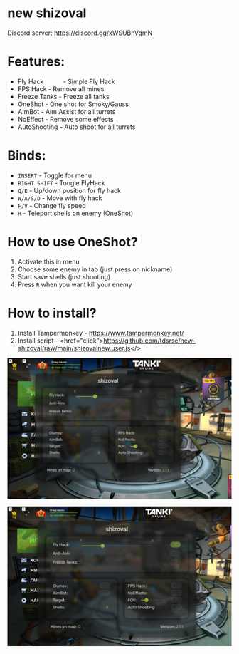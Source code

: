 # new shizoval
Discord server: https://discord.gg/xWSUBhVqmN

# Features:
 * Fly Hack      <span style="margin-left: 40px;">- Simple Fly Hack</span>
 * FPS Hack      - Remove all mines
 * Freeze Tanks  - Freeze all tanks
 * OneShot       - One shot for Smoky/Gauss
 * AimBot        - Aim Assist for all turrets
 * NoEffect      - Remove some effects
 * AutoShooting  - Auto shoot for all turrets

# Binds:
 * `INSERT`      - Toggle for menu 
 * `RIGHT SHIFT` - Toogle FlyHack
 * `Q/E`         - Up/down position for fly hack
 * `W/A/S/D`     - Move with fly hack
 * `F/V`         - Change fly speed
 * `R`           - Teleport shells on enemy (OneShot)

# How to use OneShot?
 1. Activate this in menu
 2. Choose some enemy in tab (just press on nickname)
 3. Start save shells (just shooting)
 4. Press `R` when you want kill your enemy

# How to install?
 1. Install Tampermonkey - https://www.tampermonkey.net/
 2. Install script - <href="click">https://github.com/tdsrse/new-shizoval/raw/main/shizovalnew.user.js</>


![Menu](https://github.com/tdsrse/new-shizoval/blob/main/A1T2Vkvmae4.jpg?raw=true)





![Menu](https://github.com/tdsrse/new-shizoval/blob/main/cJ71qlqfYcU.jpg?raw=true)



